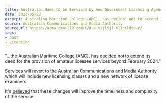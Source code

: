```yaml
---
title: Australian Hams to be Serviced by new Government Licensing Agency
date: 2023-05-28
excerpt: Australian Maritime College (AMC), has decided not to extend its deed.
source: Australian Communications and Media Authority
sourceurl: https://acma.cmail19.com/t/d-e-vljltjl-tlidaldtu-r/
tags:
- post
- Licensing
---
```

"...the Australian Maritime College (AMC), has decided not to extend its deed for the provision of amateur licensee services beyond February 2024."

Services will revert to the Australian Communications and Media Authority which will include new licensing classes and a new network of license examiners.

It's [believed](https://forums.qrz.com/index.php?threads/govt-to-take-back-vk-ham-admin-functions.866005/) that these changes will improve the timeliness and complexity of the service.